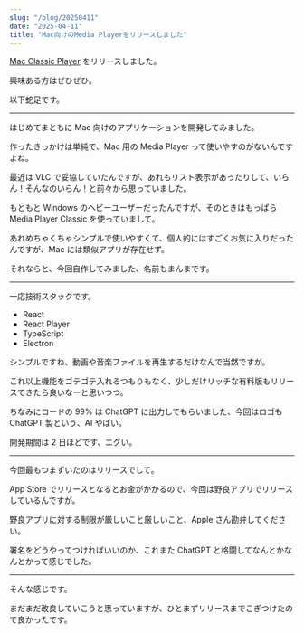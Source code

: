 ```yaml
---
slug: "/blog/20250411"
date: "2025-04-11"
title: "Mac向けのMedia Playerをリリースしました"
---
```


[Mac Classic Player](https://mcp.kkweb.io/) をリリースしました。

興味ある方はぜひぜひ。

以下蛇足です。

---

はじめてまともに Mac 向けのアプリケーションを開発してみました。

作ったきっかけは単純で、Mac 用の Media Player って使いやすのがないんですよね。

最近は VLC で妥協していたんですが、あれもリスト表示があったりして、いらん！そんなのいらん！と前々から思っていました。

もともと Windows のヘビーユーザーだったんですが、そのときはもっぱら Media Player Classic を使っていまして。

あれめちゃくちゃシンプルで使いやすくて、個人的にはすごくお気に入りだったんですが、Mac には類似アプリが存在せず。

それならと、今回自作してみました、名前もまんまです。

---

一応技術スタックです。

- React
- React Player
- TypeScript
- Electron

シンプルですね、動画や音楽ファイルを再生するだけなんで当然ですが。

これ以上機能をゴテゴテ入れるつもりもなく、少しだけリッチな有料版もリリースできたら良いなーと思いつつ。

ちなみにコードの 99% は ChatGPT に出力してもらいました、今回はロゴも ChatGPT 製という、AI やばい。

開発期間は 2 日ほどです、エグい。

---

今回最もつまずいたのはリリースでして。

App Store でリリースとなるとお金がかかるので、今回は野良アプリでリリースしているんですが。

野良アプリに対する制限が厳しいこと厳しいこと、Apple さん勘弁してください。

署名をどうやってつければいいのか、これまた ChatGPT と格闘してなんとかなんとかって感じでした。

---

そんな感じです。

まだまだ改良していこうと思っていますが、ひとまずリリースまでこぎつけたので良かったです。
